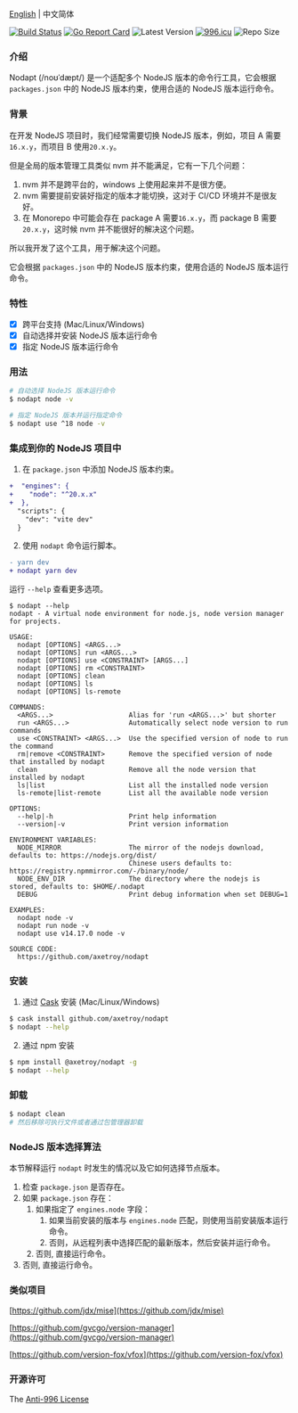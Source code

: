 [English](README.md) | 中文简体

[![Build Status](https://github.com/axetroy/nodapt/workflows/ci/badge.svg)](https://github.com/axetroy/nodapt/actions)
[![Go Report Card](https://goreportcard.com/badge/github.com/axetroy/nodapt)](https://goreportcard.com/report/github.com/axetroy/nodapt)
![Latest Version](https://img.shields.io/github/v/release/axetroy/nodapt.svg)
[![996.icu](https://img.shields.io/badge/link-996.icu-red.svg)](https://996.icu)
![Repo Size](https://img.shields.io/github/repo-size/axetroy/nodapt.svg)

### 介绍

Nodapt (/noʊˈdæpt/) 是一个适配多个 NodeJS 版本的命令行工具，它会根据 `packages.json` 中的 NodeJS 版本约束，使用合适的 NodeJS 版本运行命令。

### 背景

在开发 NodeJS 项目时，我们经常需要切换 NodeJS 版本，例如，项目 A 需要`16.x.y`，而项目 B 使用`20.x.y`。

但是全局的版本管理工具类似 nvm 并不能满足，它有一下几个问题：

1. nvm 并不是跨平台的，windows 上使用起来并不是很方便。
2. nvm 需要提前安装好指定的版本才能切换，这对于 CI/CD 环境并不是很友好。
3. 在 Monorepo 中可能会存在 package A 需要`16.x.y`，而 package B 需要`20.x.y`，这时候 nvm 并不能很好的解决这个问题。

所以我开发了这个工具，用于解决这个问题。

它会根据 `packages.json` 中的 NodeJS 版本约束，使用合适的 NodeJS 版本运行命令。

### 特性

- [x] 跨平台支持 (Mac/Linux/Windows)
- [x] 自动选择并安装 NodeJS 版本运行命令
- [x] 指定 NodeJS 版本运行命令

### 用法

```bash
# 自动选择 NodeJS 版本运行命令
$ nodapt node -v

# 指定 NodeJS 版本并运行指定命令
$ nodapt use ^18 node -v
```

### 集成到你的 NodeJS 项目中

1. 在 `package.json` 中添加 NodeJS 版本约束。

```diff
+  "engines": {
+    "node": "^20.x.x"
+  },
  "scripts": {
    "dev": "vite dev"
  }
```

2. 使用 `nodapt` 命令运行脚本。

```diff
- yarn dev
+ nodapt yarn dev
```

运行 `--help` 查看更多选项。

```
$ nodapt --help
nodapt - A virtual node environment for node.js, node version manager for projects.

USAGE:
  nodapt [OPTIONS] <ARGS...>
  nodapt [OPTIONS] run <ARGS...>
  nodapt [OPTIONS] use <CONSTRAINT> [ARGS...]
  nodapt [OPTIONS] rm <CONSTRAINT>
  nodapt [OPTIONS] clean
  nodapt [OPTIONS] ls
  nodapt [OPTIONS] ls-remote

COMMANDS:
  <ARGS...>                   Alias for 'run <ARGS...>' but shorter
  run <ARGS...>               Automatically select node version to run commands
  use <CONSTRAINT> <ARGS...>  Use the specified version of node to run the command
  rm|remove <CONSTRAINT>      Remove the specified version of node that installed by nodapt
  clean                       Remove all the node version that installed by nodapt
  ls|list                     List all the installed node version
  ls-remote|list-remote       List all the available node version

OPTIONS:
  --help|-h                   Print help information
  --version|-v                Print version information

ENVIRONMENT VARIABLES:
  NODE_MIRROR                 The mirror of the nodejs download, defaults to: https://nodejs.org/dist/
                              Chinese users defaults to: https://registry.npmmirror.com/-/binary/node/
  NODE_ENV_DIR                The directory where the nodejs is stored, defaults to: $HOME/.nodapt
  DEBUG                       Print debug information when set DEBUG=1

EXAMPLES:
  nodapt node -v
  nodapt run node -v
  nodapt use v14.17.0 node -v

SOURCE CODE:
  https://github.com/axetroy/nodapt
```

### 安装

1. 通过 [Cask](https://github.com/cask-pkg/cask.rs) 安装 (Mac/Linux/Windows)

```bash
$ cask install github.com/axetroy/nodapt
$ nodapt --help
```

2. 通过 npm 安装

```sh
$ npm install @axetroy/nodapt -g
$ nodapt --help
```

### 卸载

```bash
$ nodapt clean
# 然后移除可执行文件或者通过包管理器卸载
```

### NodeJS 版本选择算法

本节解释运行 `nodapt` 时发生的情况以及它如何选择节点版本。

1. 检查 `package.json` 是否存在。
2. 如果 `package.json` 存在：
   1. 如果指定了 `engines.node` 字段：
      1. 如果当前安装的版本与 `engines.node` 匹配，则使用当前安装版本运行命令。
      2. 否则，从远程列表中选择匹配的最新版本，然后安装并运行命令。
   2. 否则, 直接运行命令。
3. 否则, 直接运行命令。

### 类似项目

[https://github.com/jdx/mise](https://github.com/jdx/mise)

[https://github.com/gvcgo/version-manager](https://github.com/gvcgo/version-manager)

[https://github.com/version-fox/vfox](https://github.com/version-fox/vfox)

### 开源许可

The [Anti-996 License](LICENSE)
